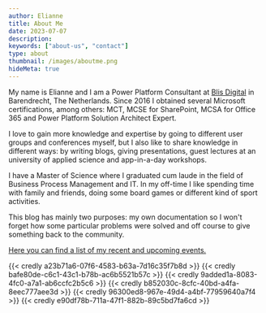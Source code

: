 ```yaml
---
author: Elianne
title: About Me
date: 2023-07-07
description:
keywords: ["about-us", "contact"]
type: about
thumbnail: /images/aboutme.png
hideMeta: true
---
```


My name is Elianne and I am a Power Platform Consultant at [Blis Digital](https://blisdigital.com) in Barendrecht, The Netherlands. Since 2016 I obtained several Microsoft certifications, among others: MCT, MCSE for SharePoint, MCSA for Office 365 and Power Platform Solution Architect Expert.

I love to gain more knowledge and expertise by going to different user groups and conferences myself, but I also like to share knowledge in different ways: by writing blogs, giving presentations, guest lectures at an university of applied science and app-in-a-day workshops.

I have a Master of Science where I graduated cum laude in the field of Business Process Management and IT. In my off-time I like spending time with family and friends, doing some board games or different kind of sport activities. 

This blog has mainly two purposes: my own documentation so I won't forget how some particular problems were solved and off course to give something back to the community. 

[Here you can find a list of my recent and upcoming events.](/page/spotlight)



<div style="display:inline-block;">
{{< credly a23b71a6-07f6-4583-b63a-7d16c35f7b8d >}}
{{< credly bafe80de-c6c1-43c1-b78b-ac6b5521b57c >}}
{{< credly 9added1a-8083-4fc0-a7a1-ab6ccfc2b5c6 >}}
{{< credly b852030c-8cfc-40bd-a4fa-8eec777aee3d >}}
{{< credly 96300ed8-967e-49d4-a4bf-77959640a7f4 >}}
{{< credly e90df78b-711a-47f1-882b-89c5bd7fa6cd >}}

</div>
